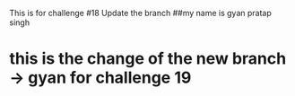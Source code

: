 This is for challenge #18
Update the branch
##my name is gyan pratap singh
# this is the change of the new branch -> gyan for challenge 19